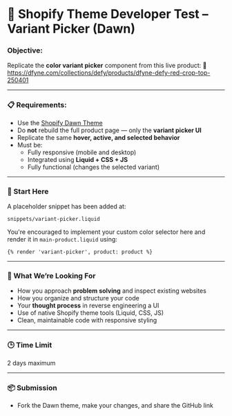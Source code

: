 # 🧪 Shopify Theme Developer Test – Variant Picker (Dawn)

### Objective:
Replicate the **color variant picker** component from this live product:
🔗 https://dfyne.com/collections/defy/products/dfyne-defy-red-crop-top-250401

---

### 📋 Requirements:
- Use the [Shopify Dawn Theme](https://github.com/Shopify/dawn)
- Do **not** rebuild the full product page — only the **variant picker UI**
- Replicate the same **hover, active, and selected behavior**
- Must be:
  - Fully responsive (mobile and desktop)
  - Integrated using **Liquid + CSS + JS**
  - Fully functional (changes the selected variant)

---

### 🧩 Start Here
A placeholder snippet has been added at:
```
snippets/variant-picker.liquid
```

You're encouraged to implement your custom color selector here and render it in `main-product.liquid` using:
```liquid
{% render 'variant-picker', product: product %}
```

---

### 🎯 What We’re Looking For
- How you approach **problem solving** and inspect existing websites
- How you organize and structure your code
- Your **thought process** in reverse engineering a UI
- Use of native Shopify theme tools (Liquid, CSS, JS)
- Clean, maintainable code with responsive styling

---

### 🕒 Time Limit
2 days maximum

---

### 📦 Submission
- Fork the Dawn theme, make your changes, and share the GitHub link
